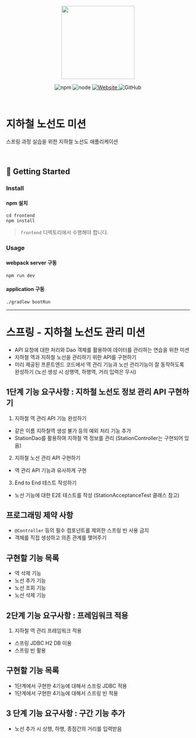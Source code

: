 <p align="center">
    <img width="200px;" src="https://raw.githubusercontent.com/woowacourse/atdd-subway-admin-frontend/master/images/main_logo.png"/>
</p>
<p align="center">
  <img alt="npm" src="https://img.shields.io/badge/npm-%3E%3D%205.5.0-blue">
  <img alt="node" src="https://img.shields.io/badge/node-%3E%3D%209.3.0-blue">
  <a href="https://techcourse.woowahan.com/c/Dr6fhku7" alt="woowacuorse subway">
    <img alt="Website" src="https://img.shields.io/website?url=https%3A%2F%2Fedu.nextstep.camp%2Fc%2FR89PYi5H">
  </a>
  <img alt="GitHub" src="https://img.shields.io/github/license/woowacourse/atdd-subway-map">
</p>

<br>

# 지하철 노선도 미션
스프링 과정 실습을 위한 지하철 노선도 애플리케이션

<br>

## 🚀 Getting Started

### Install
#### npm 설치
```
cd frontend
npm install
```
> `frontend` 디렉토리에서 수행해야 합니다.

### Usage

#### webpack server 구동

```
npm run dev
```

#### application 구동

```
./gradlew bootRun
```

---

# 스프링 - 지하철 노선도 관리 미션

- API 요청에 대한 처리와 Dao 객체를 활용하여 데이터를 관리하는 연습을 위한 미션
- 지하철 역과 지하철 노선을 관리하기 위한 API를 구현하기
- 미리 제공된 프론트엔드 코드에서 역 관리 기능과 노선 관리기능이 잘 동작하도록 완성하기 (노선 생성 시 상행역, 하행역, 거리 입력은 무시)

## 1단계 기능 요구사항 : 지하철 노선도 정보 관리 API 구현하기

1. 지하철 역 관리 API 기능 완성하기

- 같은 이름 지하철역 생성 불가 등의 예외 처리 기능 추가
- StationDao를 활용하여 지하철 역 정보를 관리 (StationController는 구현되어 있음)

2. 지하철 노선 관리 API 구현하기

- 역 관리 API 기능과 유사하게 구현

3. End to End 테스트 작성하기

- 노선 기능에 대한 E2E 테스트를 작성 (StationAcceptanceTest 클래스 참고)

## 프로그래밍 제약 사항

- ```@Controller``` 등의 필수 컴포넌트를 제외한 스프링 빈 사용 금지
- 객체를 직접 생성하고 의존 관계를 맺어주기

## 구현할 기능 목록

* 역 삭제 기능
* 노선 추가 기능
* 노선 조회 기능
* 노선 삭제 기능

## 2단계 기능 요구사항 : 프레임워크 적용

1. 지하철 역 관리 프레임워크 적용

- 스프링 JDBC H2 DB 이용
- 스프링 빈 활용

## 구현할 기능 목록

* 1단계에서 구현한 4기능에 대해서 스프링 JDBC 적용
* 1단계에서 구현한 4기능에 대해서 스프링 빈 적용

## 3 단계 기능 요구사항 : 구간 기능 추가

* 노선 추가 시 상행, 하행, 종점간의 거리를 입력받음
